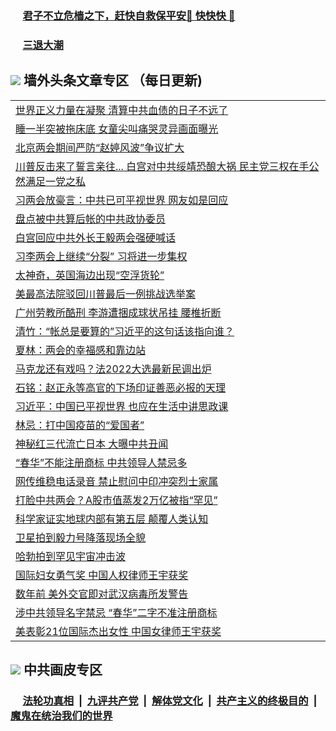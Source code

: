 
 ### &nbsp;&nbsp;&nbsp;&nbsp; [君子不立危樯之下，赶快自救保平安🍎 快快快 📩](https://github.com/pwgy/td/blob/master/README.md)

 ### &nbsp;&nbsp;&nbsp;&nbsp; [三退大潮](https://xcvkmzvnt.azureedge.net/?key=elmfdthqungpiwus&pin=85674129&ag=ogQuit&from=PW2) 

## <img src="https://img.icons8.com/cute-clipart/2x/circled-right.png"> 墙外头条文章专区 （每日更新)

<Table>
<tr><td colspan="2" align="left"><a href="https://bpavuudl.xhuyd.press/?name=c1341398&key=encdeuyadochlaxz&from=pw2">世界正义力量在凝聚 清算中共血债的日子不远了</a></td></tr>
<tr><td colspan="2" align="left"><a href="https://bpavuudl.xhuyd.press/?name=c1341410&key=encdeuyadochlaxz&from=pw2">睡一半突被拖床底 女童尖叫痛哭灵异画面曝光</a></td></tr>
<tr><td colspan="2" align="left"><a href="https://bpavuudl.xhuyd.press/?name=c1341413&key=encdeuyadochlaxz&from=pw2">北京两会期间严防“赵婷风波”争议扩大</a></td></tr>
<tr><td colspan="2" align="left"><a href="https://bpavuudl.xhuyd.press/?name=c1341414&key=encdeuyadochlaxz&from=pw2">川普反击来了誓言亲往... 白宫对中共绥靖恐酿大祸 民主党三权在手公然满足一党之私</a></td></tr>
<tr><td colspan="2" align="left"><a href="https://bpavuudl.xhuyd.press/?name=c1341411&key=encdeuyadochlaxz&from=pw2">习两会放豪言：中共已可平视世界 网友如是回应</a></td></tr>
<tr><td colspan="2" align="left"><a href="https://bpavuudl.xhuyd.press/?name=c1341403&key=encdeuyadochlaxz&from=pw2">盘点被中共算后帐的中共政协委员</a></td></tr>
<tr><td colspan="2" align="left"><a href="https://bpavuudl.xhuyd.press/?name=c1341412&key=encdeuyadochlaxz&from=pw2">白宫回应中共外长王毅两会强硬喊话</a></td></tr>
<tr><td colspan="2" align="left"><a href="https://bpavuudl.xhuyd.press/?name=c1341339&key=encdeuyadochlaxz&from=pw2">习李两会上继续“分裂” 习将进一步集权</a></td></tr>
<tr><td colspan="2" align="left"><a href="https://bpavuudl.xhuyd.press/?name=c1341451&key=encdeuyadochlaxz&from=pw2">太神奇，英国海边出现“空浮货轮”</a></td></tr>
<tr><td colspan="2" align="left"><a href="https://bpavuudl.xhuyd.press/?name=c1341374&key=encdeuyadochlaxz&from=pw2">美最高法院驳回川普最后一例挑战选举案</a></td></tr>
<tr><td colspan="2" align="left"><a href="https://bpavuudl.xhuyd.press/?name=c1341409&key=encdeuyadochlaxz&from=pw2">广州劳教所酷刑 李游遭捆成球状吊挂 腰椎折断</a></td></tr>
<tr><td colspan="2" align="left"><a href="https://bpavuudl.xhuyd.press/?name=c1341259&key=encdeuyadochlaxz&from=pw2">清竹：“帐总是要算的”习近平的这句话该指向谁？</a></td></tr>
<tr><td colspan="2" align="left"><a href="https://bpavuudl.xhuyd.press/?name=c1341443&key=encdeuyadochlaxz&from=pw2">夏林：两会的幸福感和靠边站</a></td></tr>
<tr><td colspan="2" align="left"><a href="https://bpavuudl.xhuyd.press/?name=c1341448&key=encdeuyadochlaxz&from=pw2">马克龙还有戏吗？法2022大选最新民调出炉</a></td></tr>
<tr><td colspan="2" align="left"><a href="https://bpavuudl.xhuyd.press/?name=c1341314&key=encdeuyadochlaxz&from=pw2">石铭：赵正永等高官的下场印证善恶必报的天理</a></td></tr>
<tr><td colspan="2" align="left"><a href="https://bpavuudl.xhuyd.press/?name=c1341323&key=encdeuyadochlaxz&from=pw2">习近平：中国已平视世界 也应在生活中讲思政课</a></td></tr>
<tr><td colspan="2" align="left"><a href="https://bpavuudl.xhuyd.press/?name=c1341442&key=encdeuyadochlaxz&from=pw2">林忌：打中国疫苗的“爱国者”</a></td></tr>
<tr><td colspan="2" align="left"><a href="https://bpavuudl.xhuyd.press/?name=c1341444&key=encdeuyadochlaxz&from=pw2">神秘红三代流亡日本 大曝中共丑闻</a></td></tr>
<tr><td colspan="2" align="left"><a href="https://bpavuudl.xhuyd.press/?name=c1341258&key=encdeuyadochlaxz&from=pw2">“春华”不能注册商标 中共领导人禁忌多</a></td></tr>
<tr><td colspan="2" align="left"><a href="https://bpavuudl.xhuyd.press/?name=c1341288&key=encdeuyadochlaxz&from=pw2">网传维稳电话录音 禁止慰问中印冲突烈士家属</a></td></tr>
<tr><td colspan="2" align="left"><a href="https://bpavuudl.xhuyd.press/?name=c1341346&key=encdeuyadochlaxz&from=pw2">打脸中共两会？A股市值蒸发2万亿被指“罕见”</a></td></tr>
<tr><td colspan="2" align="left"><a href="https://bpavuudl.xhuyd.press/?name=c1341371&key=encdeuyadochlaxz&from=pw2">科学家证实地球内部有第五层 颠覆人类认知</a></td></tr>
<tr><td colspan="2" align="left"><a href="https://bpavuudl.xhuyd.press/?name=c1341377&key=encdeuyadochlaxz&from=pw2">卫星拍到毅力号降落现场全貌</a></td></tr>
<tr><td colspan="2" align="left"><a href="https://bpavuudl.xhuyd.press/?name=c1341378&key=encdeuyadochlaxz&from=pw2">哈勃拍到罕见宇宙冲击波</a></td></tr>
<tr><td colspan="2" align="left"><a href="https://bpavuudl.xhuyd.press/?name=c1341440&key=encdeuyadochlaxz&from=pw2">国际妇女勇气奖 中国人权律师王宇获奖</a></td></tr>
<tr><td colspan="2" align="left"><a href="https://bpavuudl.xhuyd.press/?name=c1341450&key=encdeuyadochlaxz&from=pw2">数年前 美外交官即对武汉病毒所发警告</a></td></tr>
<tr><td colspan="2" align="left"><a href="https://bpavuudl.xhuyd.press/?name=c1341359&key=encdeuyadochlaxz&from=pw2">涉中共领导名字禁忌 “春华”二字不准注册商标</a></td></tr>
<tr><td colspan="2" align="left"><a href="https://bpavuudl.xhuyd.press/?name=c1341373&key=encdeuyadochlaxz&from=pw2">美表彰21位国际杰出女性 中国女律师王宇获奖</a></td></tr>

 </Table>
 
 ## <img src="https://img.icons8.com/cute-clipart/2x/circled-right.png"> 中共画皮专区
 ### &nbsp;&nbsp;&nbsp;&nbsp; [法轮功真相](https://github.com/begood0513/basic/blob/master/README.md) &nbsp;|&nbsp; [九评共产党](https://github.com/begood0513/9ping.md/blob/master/README.md) &nbsp;|&nbsp; [解体党文化](https://github.com/begood0513/jtdwh.md/blob/master/README.md)   &nbsp;|&nbsp; [共产主义的终极目的](https://github.com/begood0513/gczydzjmd.md/blob/master/README.md) &nbsp;|&nbsp; [魔鬼在统治我们的世界](https://github.com/begood0513/gczydzjmd.md/blob/master/README.md) 
